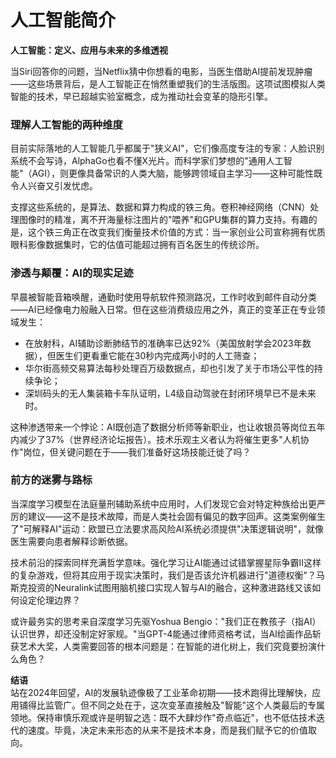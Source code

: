# 人工智能简介

**人工智能：定义、应用与未来的多维透视**  

当Siri回答你的问题，当Netflix猜中你想看的电影，当医生借助AI提前发现肿瘤——这些场景背后，是人工智能正在悄然重塑我们的生活版图。这项试图模拟人类智能的技术，早已超越实验室概念，成为推动社会变革的隐形引擎。  

### 理解人工智能的两种维度  
目前实际落地的人工智能几乎都属于"狭义AI"，它们像高度专注的专家：人脸识别系统不会写诗，AlphaGo也看不懂X光片。而科学家们梦想的"通用人工智能"（AGI），则更像具备常识的人类大脑，能够跨领域自主学习——这种可能性既令人兴奋又引发忧虑。  

支撑这些系统的，是算法、数据和算力构成的铁三角。卷积神经网络（CNN）处理图像时的精准，离不开海量标注图片的"喂养"和GPU集群的算力支持。有趣的是，这个铁三角正在改变我们衡量技术价值的方式：当一家创业公司宣称拥有优质眼科影像数据集时，它的估值可能超过拥有百名医生的传统诊所。  

### 渗透与颠覆：AI的现实足迹  
早晨被智能音箱唤醒，通勤时使用导航软件预测路况，工作时收到邮件自动分类——AI已经像电力般融入日常。但在这些消费级应用之外，真正的变革正在专业领域发生：  

- 在放射科，AI辅助诊断肺结节的准确率已达92%（美国放射学会2023年数据），但医生们更看重它能在30秒内完成两小时的人工筛查；  
- 华尔街高频交易算法每秒处理百万级数据点，却也引发了关于市场公平性的持续争论；  
- 深圳码头的无人集装箱卡车队证明，L4级自动驾驶在封闭环境早已不是未来时。  

这种渗透带来一个悖论：AI既创造了数据分析师等新职业，也让收银员等岗位五年内减少了37%（世界经济论坛报告）。技术乐观主义者认为将催生更多"人机协作"岗位，但关键问题在于——我们准备好这场技能迁徙了吗？  

### 前方的迷雾与路标  
当深度学习模型在法庭量刑辅助系统中应用时，人们发现它会对特定种族给出更严厉的建议——这不是技术故障，而是人类社会固有偏见的数字回声。这类案例催生了"可解释AI"运动：欧盟已立法要求高风险AI系统必须提供"决策逻辑说明"，就像医生需要向患者解释诊断依据。  

技术前沿的探索同样充满哲学意味。强化学习让AI能通过试错掌握星际争霸II这样的复杂游戏，但将其应用于现实决策时，我们是否该允许机器进行"道德权衡"？马斯克投资的Neuralink试图用脑机接口实现人智与AI的融合，这种激进路线又该如何设定伦理边界？  

或许最务实的思考来自深度学习先驱Yoshua Bengio："我们正在教孩子（指AI）认识世界，却还没制定好家规。"当GPT-4能通过律师资格考试，当AI绘画作品斩获艺术大奖，人类需要回答的根本问题是：在智能的进化树上，我们究竟要扮演什么角色？  

**结语**  
站在2024年回望，AI的发展轨迹像极了工业革命初期——技术跑得比理解快，应用铺得比监管广。但不同之处在于，这次变革直接触及"智能"这个人类最后的专属领地。保持审慎乐观或许是明智之选：既不大肆炒作"奇点临近"，也不低估技术迭代的速度。毕竟，决定未来形态的从来不是技术本身，而是我们赋予它的价值取向。
